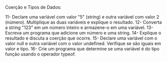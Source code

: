 Coerção e Tipos de Dados:

11- Declare uma variável com valor "5" (string) e outra variável com valor 2 (número). Multiplique as duas variáveis e explique o resultado.
12- Converta a string "123" em um número inteiro e armazene-o em uma variável.
13- Escreva um programa que adicione um número e uma string. 
14- Explique o resultado e discuta a coerção que ocorre.
15- Declare uma variável com o valor null e outra variável com o valor undefined. Verifique se são iguais em valor e tipo.
16- Crie um programa que determine se uma variável é do tipo função usando o operador typeof.